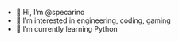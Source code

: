- 👋 Hi, I’m @specarino
- 👀 I’m interested in engineering, coding, gaming
- 🌱 I’m currently learning Python

<!---
specarino/specarino is a ✨ special ✨ repository because its `README.md` (this file) appears on your GitHub profile.
You can click the Preview link to take a look at your changes.
--->
